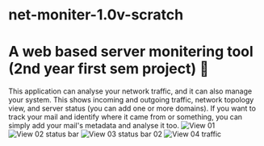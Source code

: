 # net-moniter-1.0v-scratch
A web based server monitering tool (2nd year first sem project) 🐧
================================================================

This application can analyse your network traffic, and it can also manage your system. This shows incoming and outgoing traffic, network topology view, and server status (you can add one or more domains). If you want to track your mail and identify where it came from or something, you can simply add your mail's metadata and analyse it too.
![View 01](https://pbs.twimg.com/media/Fk41Z-LXwAE9p98?format=jpg&name=large)
![View 02 status bar](https://pbs.twimg.com/media/Fk41xiXWYAAPRCQ?format=png&name=large)
![View 03 status bar 02 ](https://pbs.twimg.com/media/Fk42ukuXgAE8qul?format=jpg&name=large)
![View 04 traffic](https://pbs.twimg.com/media/Fk44Y6sWAAEQwhY?format=png&name=medium)

